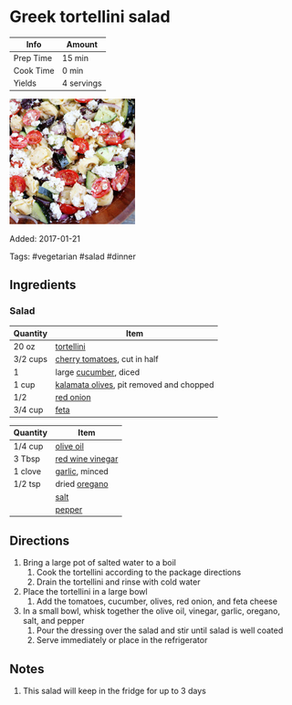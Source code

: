 # Greek tortellini salad

| Info      | Amount     |
| --------- | ---------- |
| Prep Time | 15 min     |
| Cook Time | 0 min      |
| Yields    | 4 servings |

![Greek tortellini salad](../assets/greek-tortellini.jpg)

Added: 2017-01-21

Tags: #vegetarian #salad #dinner

## Ingredients

### Salad

| Quantity | Item                                                                          |
| -------- | ----------------------------------------------------------------------------- |
| 20 oz    | [tortellini](../Ingredients/tortellini.md)                                    |
| 3/2 cups | [cherry tomatoes](../Ingredients/cherry%20tomato.md), cut in half             |
| 1        | large [cucumber](../Ingredients/cucumber.md), diced                           |
| 1 cup    | [kalamata olives](../Ingredients/kalamata-olives.md), pit removed and chopped |
| 1/2      | [red onion](../Ingredients/red%20onion.md)                                    |
| 3/4 cup  | [feta](../Ingredients/feta.md)                                                |

| Quantity | Item                                                       |
| -------- | ---------------------------------------------------------- |
| 1/4 cup  | [olive oil](../Ingredients/olive%20oil.md)                 |
| 3 Tbsp   | [red wine vinegar](../Ingredients/red%20wine%20vinegar.md) |
| 1 clove  | [garlic](../Ingredients/garlic.md), minced                 |
| 1/2 tsp  | dried [oregano](../Ingredients/oregano.md)                 |
|          | [salt](../Ingredients/salt.md)                             |
|          | [pepper](../Ingredients/pepper.md)                         |

## Directions

1. Bring a large pot of salted water to a boil
   1. Cook the tortellini according to the package directions
   2. Drain the tortellini and rinse with cold water
2. Place the tortellini in a large bowl
   1. Add the tomatoes, cucumber, olives, red onion, and feta cheese
3. In a small bowl, whisk together the olive oil, vinegar, garlic, oregano, salt, and pepper
   1. Pour the dressing over the salad and stir until salad is well coated
   2. Serve immediately or place in the refrigerator

## Notes

1. This salad will keep in the fridge for up to 3 days
